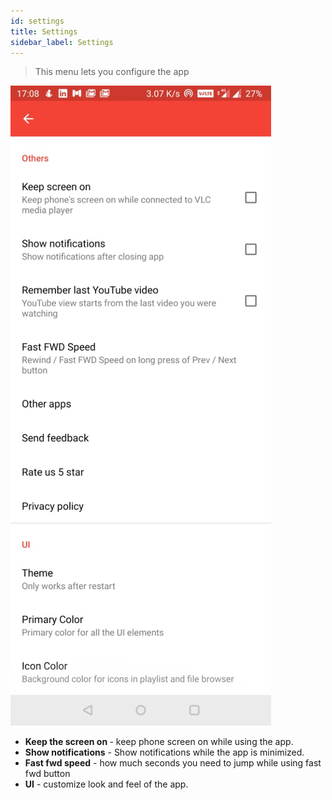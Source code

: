```yaml
---
id: settings
title: Settings
sidebar_label: Settings
---
```


> This menu lets you configure the app

<div class="row">
  <div class="col">
    <img src="assets/tutorial/settings.jpeg" alt="Add new player"></img>
  </div>
  <div class="col">
    <ul>
      <li><b>Keep the screen on </b> - keep phone screen on while using the app.</li>
      <li><b>Show notifications</b> - Show notifications while the app is minimized.</li>
      <li><b>Fast fwd speed</b> - how much seconds you need to jump while using fast fwd button</li>
      <li><b>UI</b> - customize look and feel of the app.</li>
    </ul>
  </div>
</div>